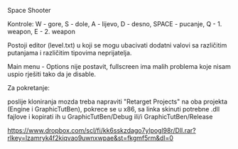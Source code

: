 Space Shooter

Kontrole: W - gore, S - dole, A - lijevo, D - desno, SPACE - pucanje, Q - 1. weapon, E - 2. weapon

Postoji editor (level.txt) u koji se mogu ubacivati dodatni valovi sa različitim putanjama i različitim tipovima neprijatelja. 

Main menu - Options nije postavit, fullscreen ima malih problema koje nisam uspio rješiti tako da je disable. 

Za pokretanje:

poslije kloniranja mozda treba napraviti "Retarget Projects" na oba projekta (Engine i GraphicTutBen), pokrece se u x86,
sa linka skinuti potrebne .dll fajlove i kopirati ih u GraphicTutBen/Debug ili/i GraphicTutBen/Release

https://www.dropbox.com/scl/fi/kk6sskzdago7ylpogl98r/Dll.rar?rlkey=lzamryk4f2kiqvao9uwnxwpae&st=fkgmf5rm&dl=0
